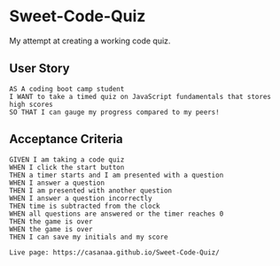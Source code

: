 # Sweet-Code-Quiz


My attempt at creating a working code quiz.

## User Story

```
AS A coding boot camp student
I WANT to take a timed quiz on JavaScript fundamentals that stores high scores
SO THAT I can gauge my progress compared to my peers!

```

## Acceptance Criteria

```
GIVEN I am taking a code quiz
WHEN I click the start button
THEN a timer starts and I am presented with a question
WHEN I answer a question
THEN I am presented with another question
WHEN I answer a question incorrectly
THEN time is subtracted from the clock
WHEN all questions are answered or the timer reaches 0
THEN the game is over
WHEN the game is over
THEN I can save my initials and my score

Live page: https://casanaa.github.io/Sweet-Code-Quiz/

 









